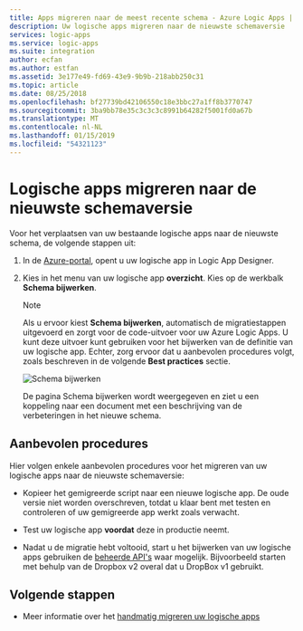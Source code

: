 ```yaml
---
title: Apps migreren naar de meest recente schema - Azure Logic Apps | Microsoft Docs
description: Uw logische apps migreren naar de nieuwste schemaversie
services: logic-apps
ms.service: logic-apps
ms.suite: integration
author: ecfan
ms.author: estfan
ms.assetid: 3e177e49-fd69-43e9-9b9b-218abb250c31
ms.topic: article
ms.date: 08/25/2018
ms.openlocfilehash: bf27739bd42106550c18e3bbc27a1ff8b3770747
ms.sourcegitcommit: 3ba9bb78e35c3c3c3c8991b64282f5001fd0a67b
ms.translationtype: MT
ms.contentlocale: nl-NL
ms.lasthandoff: 01/15/2019
ms.locfileid: "54321123"
---
```

# <a name="migrate-logic-apps-to-latest-schema-version"></a>Logische apps migreren naar de nieuwste schemaversie

Voor het verplaatsen van uw bestaande logische apps naar de nieuwste schema, de volgende stappen uit: 

1. In de [Azure-portal](https://portal.azure.com), opent u uw logische app in Logic App Designer.

2. Kies in het menu van uw logische app **overzicht**. Kies op de werkbalk **Schema bijwerken**.

   > [!NOTE]
   > Als u ervoor kiest **Schema bijwerken**, automatisch de migratiestappen uitgevoerd en zorgt voor de code-uitvoer voor uw Azure Logic Apps. U kunt deze uitvoer kunt gebruiken voor het bijwerken van de definitie van uw logische app. Echter, zorg ervoor dat u aanbevolen procedures volgt, zoals beschreven in de volgende **Best practices** sectie.

   ![Schema bijwerken](./media/connectors-schema-migration/update-schema.png)

   De pagina Schema bijwerken wordt weergegeven en ziet u een koppeling naar een document met een beschrijving van de verbeteringen in het nieuwe schema.

## <a name="best-practices"></a>Aanbevolen procedures

Hier volgen enkele aanbevolen procedures voor het migreren van uw logische apps naar de nieuwste schemaversie:

* Kopieer het gemigreerde script naar een nieuwe logische app. De oude versie niet worden overschreven, totdat u klaar bent met testen en controleren of uw gemigreerde app werkt zoals verwacht.

* Test uw logische app **voordat** deze in productie neemt.

* Nadat u de migratie hebt voltooid, start u het bijwerken van uw logische apps gebruiken de [beheerde API's](../connectors/apis-list.md) waar mogelijk. Bijvoorbeeld starten met behulp van de Dropbox v2 overal dat u DropBox v1 gebruikt.

## <a name="next-steps"></a>Volgende stappen

* Meer informatie over het [handmatig migreren uw logische apps](../logic-apps/logic-apps-schema-2015-08-01.md)
